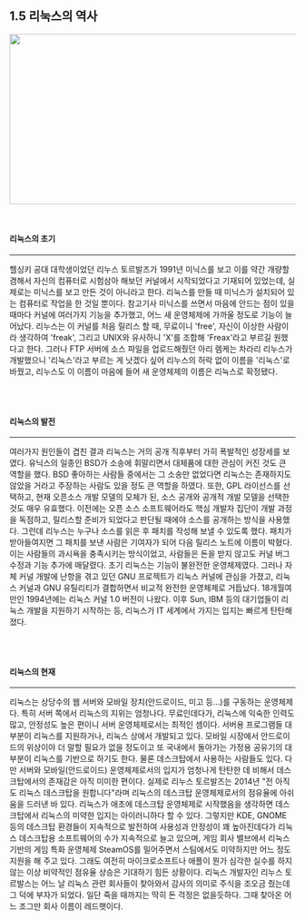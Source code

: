 ## 1.5 리눅스의 역사


<p align="center">
<img src="http://cfile25.uf.tistory.com/image/2563D550578335732FB3ED" width="700" height="300"></img>
</p>

<br>

#### 리눅스의 초기
-----

헬싱키 공대 대학생이었던 리누스 토르발즈가 1991년 미닉스를 보고 이를 약간 개량할 겸해서 자신의 컴퓨터로 시험삼아 해보던 커널에서 시작되었다고 기재되어 있었는데, 실제로는 미닉스를 보고 만든 것이 아니라고 한다. 리눅스를 만들 때 미닉스가 설치되어 있는 컴퓨터로 작업을 한 것일 뿐이다. 참고기사 미닉스를 쓰면서 마음에 안드는 점이 있을 때마다 커널에 여러가지 기능을 추가했고, 어느 새 운영체제에 가까울 정도로 기능이 늘어났다. 리누스는 이 커널를 처음 릴리스 할 때, 무료이니 'free', 자신이 이상한 사람이라 생각하여 'freak', 그리고 UNIX와 유사하니 'X'를 조합해 'Freax'라고 부르길 원했다고 한다. 그러나 FTP 서버에 소스 파일을 업로드해줬던 아리 렘케는 차라리 리누스가 개발했으니 '리눅스'라고 부르는 게 낫겠다 싶어 리누스의 허락 없이 이름을 '리눅스'로 바꿨고, 리누스도 이 이름이 마음에 들어 새 운영체제의 이름은 리눅스로 확정됐다.

<br><br>

#### 리눅스의 발전
----

 여러가지 원인들이 겹친 결과 리눅스는 거의 공개 직후부터 가히 폭발적인 성장세를 보였다. 유닉스의 일종인 BSD가 소송에 휘말리면서 대체품에 대한 관심이 커진 것도 큰 역할을 했다. BSD 좋아하는 사람들 중에서는 그 소송만 없었다면 리눅스는 존재하지도 않았을 거라고 주장하는 사람도 있을 정도 큰 역할을 하였다. 또한, GPL 라이선스를 선택하고, 현재 오픈소스 개발 모델의 모체가 된, 소스 공개와 공개적 개발 모델을 선택한 것도 매우 유효했다. 이전에는 오픈 소스 소프트웨어라도 핵심 개발자 집단이 개발 과정을 독점하고, 릴리스할 준비가 되었다고 판단될 때에야 소스를 공개하는 방식을 사용했다. 그런데 리누스는 누구나 소스를 읽은 후 패치를 작성해 보낼 수 있도록 했다. 패치가 받아들여지면 그 패치를 보낸 사람은 기여자가 되어 다음 릴리스 노트에 이름이 박혔다. 이는 사람들의 과시욕을 충족시키는 방식이었고, 사람들은 돈을 받지 않고도 커널 버그 수정과 기능 추가에 매달렸다.
초기 리눅스는 기능이 불완전한 운영체제였다. 그러나 자체 커널 개발에 난항을 겪고 있던 GNU 프로젝트가 리눅스 커널에 관심을 가졌고, 리눅스 커널과 GNU 유틸리티가 결합하면서 비교적 완전한 운영체제로 거듭났다. 18개월여만인 1994년에는 리눅스 커널 1.0 버전이 나왔다. 이후 Sun, IBM 등의 대기업들이 리눅스 개발을 지원하기 시작하는 등, 리눅스가 IT 세계에서 가지는 입지는 빠르게 탄탄해졌다.

<br><br>

#### 리눅스의 현재
----

리눅스는 상당수의 웹 서버와 모바일 장치(안드로이드, 미고 등…)를 구동하는 운영체제다. 특히 서버 쪽에서 리눅스의 지위는 엄청나다. 무료인데다가, 리눅스에 익숙한 인력도 많고, 안정성도 높은 편이니 서버 운영체제로서는 최적인 셈이다. 서버용 프로그램들 대부분이 리눅스를 지원하거나, 리눅스 상에서 개발되고 있다. 모바일 시장에서 안드로이드의 위상이야 더 말할 필요가 없을 정도이고 또 국내에서 돌아가는 가정용 공유기의 대부분이 리눅스를 기반으로 하기도 한다.
물론 데스크탑에서 사용하는 사람들도 있다. 다만 서버와 모바일(안드로이드) 운영체제로서의 입지가 엄청나게 탄탄한 데 비해서 데스크탑에서의 존재감은 아직 미미한 편이다. 실제로 리누스 토르발즈는 2014년 "전 아직도 리눅스 데스크탑을 원합니다"라며 리눅스의 데스크탑 운영체제로서의 점유율에 아쉬움을 드러낸 바 있다. 리눅스가 애초에 데스크탑 운영체제로 시작했음을 생각하면 데스크탑에서 리눅스의 미약한 입지는 아이러니하다 할 수 있다. 그렇지만 KDE, GNOME 등의 데스크탑 환경들이 지속적으로 발전하여 사용성과 안정성이 꽤 높아진데다가 리눅스 데스크탑용 소프트웨어의 수가 지속적으로 늘고 있으며, 게임 회사 밸브에서 리눅스 기반의 게임 특화 운영체제 SteamOS를 밀어주면서 스팀에서도 미약하지만 어느 정도 지원을 해 주고 있다. 그래도 여전히 마이크로소프트나 애플이 뭔가 심각한 실수를 하지 않는 이상 비약적인 점유율 상승은 기대하기 힘든 상황이다.
리눅스 개발자인 리누스 토르발스는 어느 날 리눅스 관련 회사들이 찾아와서 감사의 의미로 주식을 조오금 줬는데 그 덕에 부자가 되었다. 일단 죽을 때까지는 딱히 돈 걱정은 없을듯하다. 그때 찾아온 어느 조그만 회사 이름이 레드햇이다.

